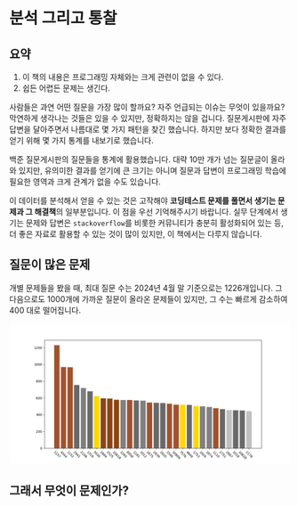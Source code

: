 # 분석 그리고 통찰

## 요약

1. 이 책의 내용은 프로그래밍 자체와는 크게 관련이 없을 수 있다.
2. 쉽든 어렵든 문제는 생긴다.

사람들은 과연 어떤 질문을 가장 많이 할까요? 자주 언급되는 이슈는 무엇이 있을까요? 막연하게 생각나는 것들은 있을 수 있지만, 정확하지는 않을 겁니다. 질문게시판에 자주 답변을 달아주면서 나름대로 몇 가지 패턴을 찾긴 했습니다. 하지만 보다 정확한 결과를 얻기 위해 몇 가지 통계를 내보기로 했습니다.

백준 질문게시판의 질문들을 통계에 활용했습니다. 대략 10만 개가 넘는 질문글이 올라와 있지만, 유의미한 결과를 얻기에 큰 크기는 아니며 질문과 답변이 프로그래밍 학습에 필요한 영역과 크게 관계가 없을 수도 있습니다.

이 데이터를 분석해서 얻을 수 있는 것은 고작해야 **코딩테스트 문제를 풀면서 생기는 문제과 그 해결책**의 일부분입니다. 이 점을 우선 기억해주시기 바랍니다. 실무 단계에서 생기는 문제와 답변은 `stackoverflow`를 비롯한 커뮤니티가 충분히 활성화되어 있는 등, 더 좋은 자료로 활용할 수 있는 것이 많이 있지만, 이 책에서는 다루지 않습니다.

## 질문이 많은 문제

개별 문제들을 봤을 때, 최대 질문 수는 2024년 4월 말 기준으로는 1226개입니다. 그 다음으로도 1000개에 가까운 질문이 올라온 문제들이 있지만, 그 수는 빠르게 감소하여 400 대로 떨어집니다.

![count_per_problems](./images/histogram_top30.png)

## 그래서 무엇이 문제인가?

